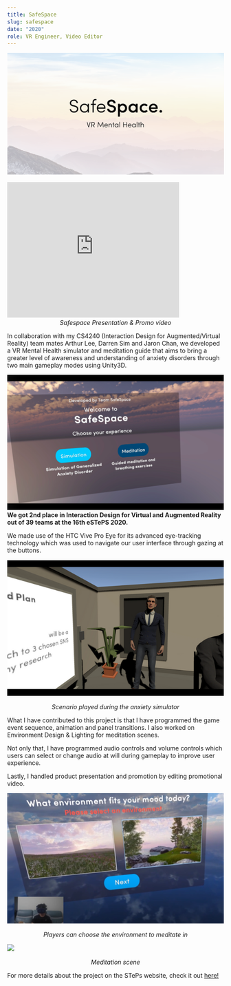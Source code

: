 ```yaml
---
title: SafeSpace
slug: safespace
date: "2020"
role: VR Engineer, Video Editor
---
```


![](./safespace01.png)
<iframe width="400" height="315" src="https://www.youtube.com/embed/DXkq3lLcZkI" title="YouTube video player" frameborder="0" allow="accelerometer; autoplay; clipboard-write; encrypted-media; gyroscope; picture-in-picture" allowfullscreen></iframe>

<center><i>Safespace Presentation & Promo video</i></center>

In collaboration with my CS4240 (Interaction Design for Augmented/Virtual Reality) team mates Arthur Lee, Darren Sim and Jaron Chan, we developed a VR Mental Health simulator and meditation guide that aims to bring a greater level of awareness and understanding of anxiety disorders through two main gameplay modes using Unity3D. 

![](./safespace02.png)
**We got 2nd place in Interaction Design for Virtual and Augmented Reality out of 39 teams at the 16th eSTePS 2020.**

We made use of the HTC Vive Pro Eye for its advanced eye-tracking technology which was used to navigate our user interface through gazing at the buttons.

![](./safespace03.png)
<center><i>Scenario played during the anxiety simulator</i></center>

What I have contributed to this project is that I have programmed the game event sequence, animation and panel transitions. I also worked on Environment Design & Lighting for meditation scenes. 

Not only that, I have programmed audio controls and volume controls which users can select or change audio at will during gameplay to improve user experience.

Lastly, I handled product presentation and promotion by editing promotional video.

![](./safespace05.png)
<center><i>Players can choose the environment to meditate in</i></center>

![](./safespace04.png)
<center><i>Meditation scene</i></center>

For more details about the project on the STePs website, check it out [here!](https://isteps.comp.nus.edu.sg/event/cs4240/module/AY2019-20+Semester_2+Task_1/project/7)